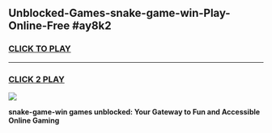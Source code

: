 
## Unblocked-Games-snake-game-win-Play-Online-Free #ay8k2
<h3>
<a href="https://us.freeplayer.one?title=snake-game-win&ref=10M">CLICK TO PLAY</a></h3>
<hr>

<h3>
<a href="https://us.freeplayer.one?title=snake-game-win&ref=10M">CLICK 2 PLAY</a>
  
</h3>

<a href="https://us.freeplayer.one?title=snake-game-win&ref=10M"><img src="https://clearcache.store/games.png"></a>


**snake-game-win games unblocked: Your Gateway to Fun and Accessible Online Gaming**
